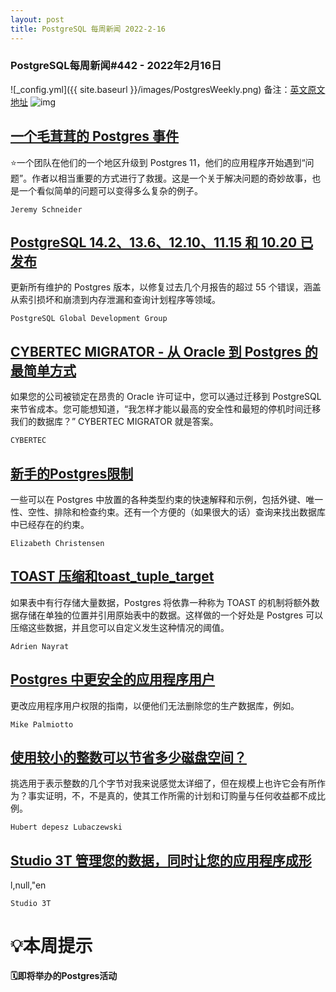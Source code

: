 ```yaml
---
layout: post
title: PostgreSQL 每周新闻 2022-2-16
---
```

### PostgreSQL每周新闻#442 - 2022年2月16日
![_config.yml]({{ site.baseurl }}/images/PostgresWeekly.png)
备注：[英文原文地址](https://postgresweekly.com/issues/442)
![img](https://res.cloudinary.com/cpress/image/upload/w_1280,e_sharpen:60/xsnnlqxgrvhnhq7ka7ne.jpg)
## [一个毛茸茸的 Postgres 事件](https://postgresweekly.com/link/119771/web)
⭐️一个团队在他们的一个地区升级到 Postgres 11，他们的应用程序开始遇到“问题”。作者以相当重要的方式进行了救援。这是一个关于解决问题的奇妙故事，也是一个看似简单的问题可以变得多么复杂的例子。


`Jeremy Schneider `
## [PostgreSQL 14.2、13.6、12.10、11.15 和 10.20 已发布](https://postgresweekly.com/link/119772/web)
更新所有维护的 Postgres 版本，以修复过去几个月报告的超过 55 个错误，涵盖从索引损坏和崩溃到内存泄漏和查询计划程序等领域。


`PostgreSQL Global Development Group `
## [CYBERTEC MIGRATOR - 从 Oracle 到 Postgres 的最简单方式](https://postgresweekly.com/link/119773/web)
如果您的公司被锁定在昂贵的 Oracle 许可证中，您可以通过迁移到 PostgreSQL 来节省成本。您可能想知道，“我怎样才能以最高的安全性和最短的停机时间迁移我们的数据库？” CYBERTEC MIGRATOR 就是答案。


`CYBERTEC `
## [新手的Postgres限制](https://postgresweekly.com/link/119774/web)
一些可以在 Postgres 中放置的各种类型约束的快速解释和示例，包括外键、唯一性、空性、排除和检查约束。还有一个方便的（如果很大的话）查询来找出数据库中已经存在的约束。


`Elizabeth Christensen `
## [TOAST 压缩和toast_tuple_target](https://postgresweekly.com/link/119775/web)
如果表中有行存储大量数据，Postgres 将依靠一种称为 TOAST 的机制将额外数据存储在单独的位置并引用原始表中的数据。这样做的一个好处是 Postgres 可以压缩这些数据，并且您可以自定义发生这种情况的阈值。


`Adrien Nayrat `
## [Postgres 中更安全的应用程序用户](https://postgresweekly.com/link/119776/web)
更改应用程序用户权限的指南，以便他们无法删除您的生产数据库，例如。


`Mike Palmiotto `
## [使用较小的整数可以节省多少磁盘空间？](https://postgresweekly.com/link/119777/web)
挑选用于表示整数的几个字节对我来说感觉太详细了，但在规模上也许它会有所作为？事实证明，不，不是真的，使其工作所需的计划和订购量与任何收益都不成比例。


`Hubert depesz Lubaczewski `
## [Studio 3T 管理您的数据，同时让您的应用程序成形](https://postgresweekly.com/link/119778/web)
l,null,"en


`Studio 3T `
# 💡本周提示


**🗓即将举办的Postgres活动**
